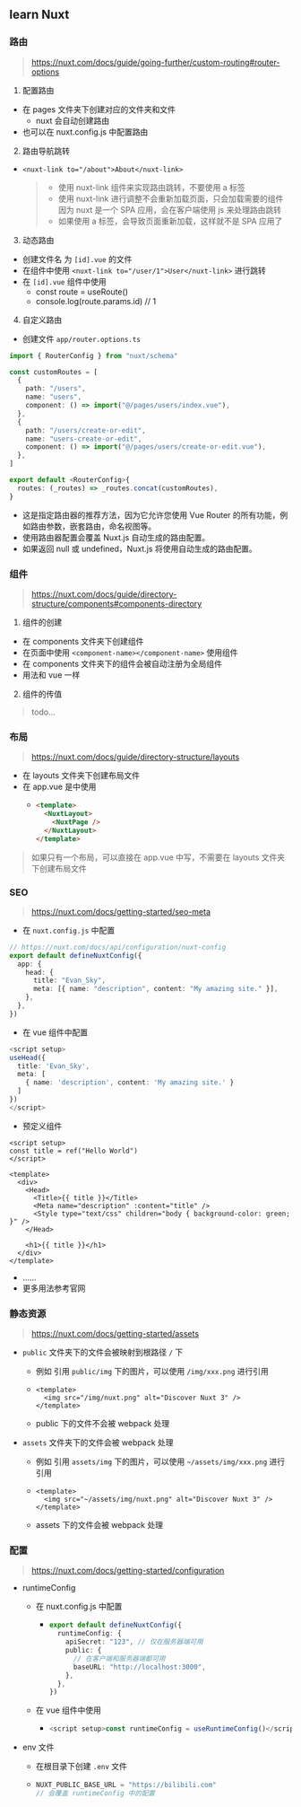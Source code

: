 ## learn Nuxt

### 路由

> https://nuxt.com/docs/guide/going-further/custom-routing#router-options

1. 配置路由

- 在 pages 文件夹下创建对应的文件夹和文件
  - nuxt 会自动创建路由
- 也可以在 nuxt.config.js 中配置路由

2. 路由导航跳转

- `<nuxt-link to="/about">About</nuxt-link>`
  > - 使用 nuxt-link 组件来实现路由跳转，不要使用 a 标签
  > - 使用 nuxt-link 进行调整不会重新加载页面，只会加载需要的组件 因为 nuxt 是一个 SPA 应用，会在客户端使用 js 来处理路由跳转
  > - 如果使用 a 标签，会导致页面重新加载，这样就不是 SPA 应用了

3. 动态路由

- 创建文件名 为 `[id].vue` 的文件
- 在组件中使用 `<nuxt-link to="/user/1">User</nuxt-link>` 进行跳转
- 在 `[id].vue` 组件中使用
  - const route = useRoute()
  - console.log(route.params.id) // 1

4. 自定义路由

- 创建文件 `app/router.options.ts`

```ts
import { RouterConfig } from "nuxt/schema"

const customRoutes = [
  {
    path: "/users",
    name: "users",
    component: () => import("@/pages/users/index.vue"),
  },
  {
    path: "/users/create-or-edit",
    name: "users-create-or-edit",
    component: () => import("@/pages/users/create-or-edit.vue"),
  },
]

export default <RouterConfig>{
  routes: (_routes) => _routes.concat(customRoutes),
}
```

- 这是指定路由器的推荐方法，因为它允许您使用 Vue Router 的所有功能，例如路由参数，嵌套路由，命名视图等。
- 使用路由器配置会覆盖 Nuxt.js 自动生成的路由配置。
- 如果返回 null 或 undefined，Nuxt.js 将使用自动生成的路由配置。

### 组件

> https://nuxt.com/docs/guide/directory-structure/components#components-directory

1. 组件的创建

- 在 components 文件夹下创建组件
- 在页面中使用 `<component-name></component-name>` 使用组件
- 在 components 文件夹下的组件会被自动注册为全局组件
- 用法和 vue 一样

2. 组件的传值

> todo...

### 布局

> https://nuxt.com/docs/guide/directory-structure/layouts

- 在 layouts 文件夹下创建布局文件
- 在 app.vue 是中使用
  - ```html
    <template>
      <NuxtLayout>
        <NuxtPage />
      </NuxtLayout>
    </template>
    ```

> 如果只有一个布局，可以直接在 app.vue 中写，不需要在 layouts 文件夹下创建布局文件

### SEO

> https://nuxt.com/docs/getting-started/seo-meta

- 在 `nuxt.config.js` 中配置

```ts
// https://nuxt.com/docs/api/configuration/nuxt-config
export default defineNuxtConfig({
  app: {
    head: {
      title: "Evan_Sky",
      meta: [{ name: "description", content: "My amazing site." }],
    },
  },
})
```

- 在 vue 组件中配置

```ts
<script setup>
useHead({
  title: 'Evan_Sky',
  meta: [
    { name: 'description', content: 'My amazing site.' }
  ]
})
</script>
```

- 预定义组件

```vue
<script setup>
const title = ref("Hello World")
</script>

<template>
  <div>
    <Head>
      <Title>{{ title }}</Title>
      <Meta name="description" :content="title" />
      <Style type="text/css" children="body { background-color: green; }" />
    </Head>

    <h1>{{ title }}</h1>
  </div>
</template>
```

- ......
- 更多用法参考官网

### 静态资源

> https://nuxt.com/docs/getting-started/assets

- `public` 文件夹下的文件会被映射到根路径 `/` 下

  - 例如 引用 `public/img` 下的图片，可以使用 `/img/xxx.png` 进行引用
  - ```vue
    <template>
      <img src="/img/nuxt.png" alt="Discover Nuxt 3" />
    </template>
    ```
  - public 下的文件不会被 webpack 处理

- `assets` 文件夹下的文件会被 webpack 处理

  - 例如 引用 `assets/img` 下的图片，可以使用 `~/assets/img/xxx.png` 进行引用
  - ```vue
    <template>
      <img src="~/assets/img/nuxt.png" alt="Discover Nuxt 3" />
    </template>
    ```
  - assets 下的文件会被 webpack 处理

### 配置

> https://nuxt.com/docs/getting-started/configuration

- runtimeConfig

  - 在 nuxt.config.js 中配置

    - ```ts
      export default defineNuxtConfig({
        runtimeConfig: {
          apiSecret: "123", // 仅在服务器端可用
          public: {
            // 在客户端和服务器端都可用
            baseURL: "http://localhost:3000",
          },
        },
      })
      ```

  - 在 vue 组件中使用
    - ```ts
      <script setup>const runtimeConfig = useRuntimeConfig()</script>
      ```

- env 文件

  - 在根目录下创建 `.env` 文件
  - ```ts
    NUXT_PUBLIC_BASE_URL = "https://bilibili.com"
    // 会覆盖 runtimeConfig 中的配置
    ```
